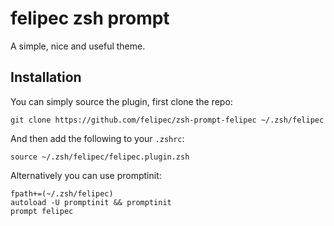 # felipec zsh prompt

A simple, nice and useful theme.

## Installation

You can simply source the plugin, first clone the repo:

    git clone https://github.com/felipec/zsh-prompt-felipec ~/.zsh/felipec

And then add the following to your `.zshrc`:

    source ~/.zsh/felipec/felipec.plugin.zsh

Alternatively you can use promptinit:

    fpath+=(~/.zsh/felipec)
    autoload -U promptinit && promptinit
    prompt felipec
